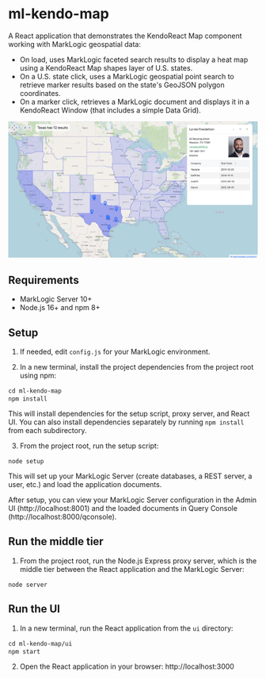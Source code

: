 # ml-kendo-map

A React application that demonstrates the KendoReact Map component working with MarkLogic geospatial data:

- On load, uses MarkLogic faceted search results to display a heat map using a KendoReact Map shapes layer of U.S. states.
- On a U.S. state click, uses a MarkLogic geospatial point search to retrieve marker results based on the state's GeoJSON polygon coordinates.
- On a marker click, retrieves a MarkLogic document and displays it in a KendoReact Window (that includes a simple Data Grid).

<img src="ui/public/images/ml-kendo-map.png" width="750" title="hover text">

## Requirements

- MarkLogic Server 10+
- Node.js 16+ and npm 8+

## Setup

1. If needed, edit `config.js` for your MarkLogic environment.

2. In a new terminal, install the project dependencies from the project root using npm:
```
cd ml-kendo-map
npm install
```
This will install dependencies for the setup script, proxy server, and React UI. You can also install dependencies separately by running `npm install` from each subdirectory.

3. From the project root, run the setup script:
```
node setup
```
This will set up your MarkLogic Server (create databases, a REST server, a user, etc.) and load the application documents. 

After setup, you can view your MarkLogic Server configuration in the Admin UI (http://localhost:8001) and the loaded documents in Query Console (http://localhost:8000/qconsole).

## Run the middle tier 

1. From the project root, run the Node.js Express proxy server, which is the middle tier between the React application and the MarkLogic Server:
```
node server
```

## Run the UI 

1. In a new terminal, run the React application from the `ui` directory:
```
cd ml-kendo-map/ui
npm start
```

2. Open the React application in your browser: http://localhost:3000
